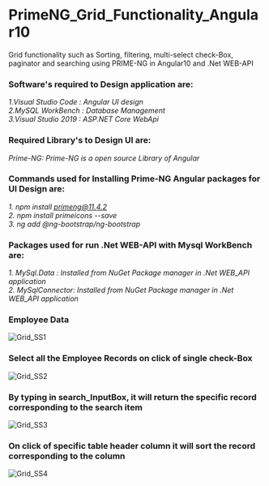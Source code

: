# PrimeNG_Grid_Functionality_Angular10
Grid functionality such as Sorting, filtering, multi-select check-Box, paginator and searching using PRIME-NG in Angular10 and .Net WEB-API 

### **Software's required to Design application are:**

*1.Visual Studio Code : Angular UI design*  
*2.MySQL WorkBench : Database Management*  
*3.Visual Studio 2019 : ASP.NET Core WebApi*  

### Required Library's to Design UI are:
*Prime-NG: Prime-NG is a open source Library of Angular*    

### Commands used for Installing Prime-NG Angular packages for UI Design are:

 *1. npm install primeng@11.4.2*  
 *2. npm install primeicons --save*  
 *3. ng add @ng-bootstrap/ng-bootstrap*  
 
### **Packages used for run .Net WEB-API with Mysql WorkBench are:**

*1. MySql.Data : Installed from NuGet Package manager in .Net WEB_API application*  
*2. MySqlConnector: Installed from NuGet Package manager in .Net WEB_API application*  

### **Employee Data**
![Grid_SS1](https://user-images.githubusercontent.com/53462568/147820054-27b54105-1d29-4829-ace5-734e7dc584ff.png)

### **Select all the Employee Records on click of single check-Box**
![Grid_SS2](https://user-images.githubusercontent.com/53462568/147820095-28c6a93e-3ccc-4cb8-b8e8-0a8309b47706.png)

### **By typing in search_InputBox, it will return the specific record corresponding to the search item**
![Grid_SS3](https://user-images.githubusercontent.com/53462568/147820216-7ff7722d-231e-4db5-9c5b-e6ecc0b50653.png)

### **On click of specific table header column it will sort the record corresponding to the column**
![Grid_SS4](https://user-images.githubusercontent.com/53462568/147820282-75fda12a-5511-45d2-af17-d34896a958d4.png)
